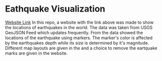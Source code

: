 # Eathquake Visualization
[Website Link](https://cabone01.github.io/leaflet-challenge/)
In this repo, a website with the link above was made to show the locations of earthquakes in the world. The data was taken from USGS GeoJSON Feed which updates frequently. From the data showed the locations of the earthquake using markers. The marker's color is affected by the earthquakes depth while its size is determined by it's magnitude. Different map layouts are given in the and a choice to remove the eartquake marks are given in the website.
